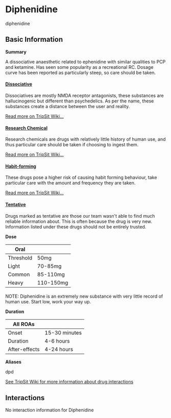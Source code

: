 # Diphenidine

diphenidine

## Basic Information

**Summary**

A dissociative anaesthetic related to ephenidine with similar qualities to PCP and ketamine. Has seen some popularity as a recreational RC. Dosage curve has been reported as particularly steep, so care should be taken.

#### [Dissociative](/category/dissociative)

Dissociatives are mostly NMDA receptor antagonists, these substances are hallucinogenic but different than psychedelics. As per the name, these substances create a distance between the user and reality.

[Read more on TripSit Wiki...](#{category.wiki})

#### [Research Chemical](/category/research-chemical)

Research chemicals are drugs with relatively little history of human use, and thus particular care should be taken if choosing to ingest them.

[Read more on TripSit Wiki...](#{category.wiki})

#### [Habit-forming](/category/habit-forming)

These drugs pose a higher risk of causing habit forming behaviour, take particular care with the amount and frequency they are taken.

[Read more on TripSit Wiki...](#{category.wiki})

#### [Tentative](/category/tentative)

Drugs marked as tentative are those our team wasn't able to find much reliable information about. This is often because the drug is very new. Information listed under these drugs should not be entirely trusted.

**Dose**

| Oral      |           |
| --------- | --------- |
| Threshold | 50mg      |
| Light     | 70-85mg   |
| Common    | 85-110mg  |
| Heavy     | 110-150mg |

#### 

 NOTE: Diphenidine is an extremely new substance with very little record of human use. Start low, work your way up.

**Duration**

| All ROAs      |               |
| ------------- | ------------- |
| Onset         | 15-30 minutes |
| Duration      | 4-6 hours     |
| After-effects | 4-24 hours    |

**Aliases**

dpd  

[See TripSit Wiki for more information about drug interactions](http://combo.tripsit.me/)

## Interactions

No interaction information for Diphenidine